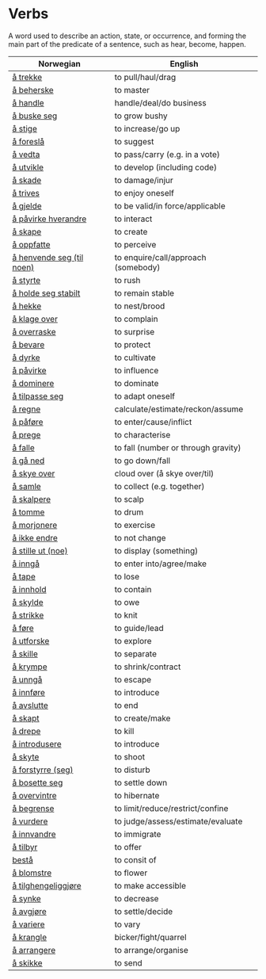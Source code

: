 # Verbs

A word used to describe an action, state, or occurrence, and forming the main part of the predicate of a sentence, such as hear, become, happen.

| Norwegian | English |
| --- | --- |
| [å trekke](https://www.ordnett.no/search?language=no&phrase=å%20trekke) | to pull/haul/drag |
| [å beherske](https://www.ordnett.no/search?language=no&phrase=å%20beherske) | to master |
| [å handle](https://www.ordnett.no/search?language=no&phrase=å%20handle) | handle/deal/do business |
| [å buske seg](https://www.ordnett.no/search?language=no&phrase=å%20buske%20seg) | to grow bushy |
| [å stige](https://www.ordnett.no/search?language=no&phrase=å%20stige) | to increase/go up |
| [å foreslå](https://www.ordnett.no/search?language=no&phrase=å%20foreslå) | to suggest |
| [å vedta](https://www.ordnett.no/search?language=no&phrase=å%20vedta) | to pass/carry (e.g. in a vote) |
| [å utvikle](https://www.ordnett.no/search?language=no&phrase=å%20utvikle) | to develop (including code) |
| [å skade](https://www.ordnett.no/search?language=no&phrase=å%20skade) | to damage/injur |
| [å trives](https://www.ordnett.no/search?language=no&phrase=å%20trives) | to enjoy oneself |
| [å gjelde](https://www.ordnett.no/search?language=no&phrase=å%20gjelde) | to be valid/in force/applicable |
| [å påvirke hverandre](https://www.ordnett.no/search?language=no&phrase=å%20påvirke%20hverandre) | to interact |
| [å skape](https://www.ordnett.no/search?language=no&phrase=å%20skape) | to create |
| [å oppfatte](https://www.ordnett.no/search?language=no&phrase=å%20oppfatte) | to perceive |
| [å henvende seg (til noen)](https://www.ordnett.no/search?language=no&phrase=å%20henvende%20seg%20(til%20noen)) | to enquire/call/approach (somebody) |
| [å styrte](https://www.ordnett.no/search?language=no&phrase=å%20styrte) | to rush |
| [å holde seg stabilt](https://www.ordnett.no/search?language=no&phrase=å%20holde%20seg%20stabilt) | to remain stable |
| [å hekke](https://www.ordnett.no/search?language=no&phrase=å%20hekke) | to nest/brood |
| [å klage over](https://www.ordnett.no/search?language=no&phrase=å%20klage%20over) | to complain |
| [å overraske](https://www.ordnett.no/search?language=no&phrase=å%20overraske) | to surprise |
| [å bevare](https://www.ordnett.no/search?language=no&phrase=å%20bevare) | to protect |
| [å dyrke](https://www.ordnett.no/search?language=no&phrase=å%20dyrke) | to cultivate |
| [å påvirke](https://www.ordnett.no/search?language=no&phrase=å%20påvirke) | to influence |
| [å dominere](https://www.ordnett.no/search?language=no&phrase=å%20dominere) | to dominate |
| [å tilpasse seg](https://www.ordnett.no/search?language=no&phrase=å%20tilpasse%20seg) | to adapt oneself |
| [å regne](https://www.ordnett.no/search?language=no&phrase=å%20regne) | calculate/estimate/reckon/assume |
| [å påføre](https://www.ordnett.no/search?language=no&phrase=å%20påføre) | to enter/cause/inflict |
| [å prege](https://www.ordnett.no/search?language=no&phrase=å%20prege) | to characterise |
| [å falle](https://www.ordnett.no/search?language=no&phrase=å%20falle) | to fall (number or through gravity) |
| [å gå ned](https://www.ordnett.no/search?language=no&phrase=å%20gå%20ned) | to go down/fall |
| [å skye over](https://www.ordnett.no/search?language=no&phrase=å%20skye%20over) | cloud over (å skye over/til) |
| [å samle](https://www.ordnett.no/search?language=no&phrase=å%20samle) | to collect (e.g. together) |
| [å skalpere](https://www.ordnett.no/search?language=no&phrase=å%20skalpere) | to scalp |
| [å tomme](https://www.ordnett.no/search?language=no&phrase=å%20tomme) | to drum |
| [å morjonere](https://www.ordnett.no/search?language=no&phrase=å%20morjonere) | to exercise |
| [å ikke endre](https://www.ordnett.no/search?language=no&phrase=å%20ikke%20endre) | to not change |
| [å stille ut (noe)](https://www.ordnett.no/search?language=no&phrase=å%20stille%20ut%20(noe)) | to display (something) |
| [å inngå](https://www.ordnett.no/search?language=no&phrase=å%20inngå) | to enter into/agree/make |
| [å tape](https://www.ordnett.no/search?language=no&phrase=å%20tape) | to lose |
| [å innhold](https://www.ordnett.no/search?language=no&phrase=å%20innhold) | to contain |
| [å skylde](https://www.ordnett.no/search?language=no&phrase=å%20skylde) | to owe |
| [å strikke](https://www.ordnett.no/search?language=no&phrase=å%20strikke) | to knit |
| [å føre](https://www.ordnett.no/search?language=no&phrase=å%20føre) | to guide/lead |
| [å utforske](https://www.ordnett.no/search?language=no&phrase=å%20utforske) | to explore |
| [å skille](https://www.ordnett.no/search?language=no&phrase=å%20skille) | to separate |
| [å krympe](https://www.ordnett.no/search?language=no&phrase=å%20krympe) | to shrink/contract |
| [å unngå](https://www.ordnett.no/search?language=no&phrase=å%20unngå) | to escape |
| [å innføre](https://www.ordnett.no/search?language=no&phrase=å%20innføre) | to introduce |
| [å avslutte](https://www.ordnett.no/search?language=no&phrase=å%20avslutte) | to end |
| [å skapt](https://www.ordnett.no/search?language=no&phrase=å%20skapt) | to create/make |
| [å drepe](https://www.ordnett.no/search?language=no&phrase=å%20drepe) | to kill |
| [å introdusere](https://www.ordnett.no/search?language=no&phrase=å%20introdusere) | to introduce |
| [å skyte](https://www.ordnett.no/search?language=no&phrase=å%20skyte) | to shoot |
| [å forstyrre (seg)](https://www.ordnett.no/search?language=no&phrase=å%20forstyrre%20(seg)) | to disturb |
| [å bosette seg](https://www.ordnett.no/search?language=no&phrase=å%20bosette%20seg) | to settle down |
| [å overvintre](https://www.ordnett.no/search?language=no&phrase=å%20overvintre) | to hibernate |
| [å begrense](https://www.ordnett.no/search?language=no&phrase=å%20begrense) | to limit/reduce/restrict/confine |
| [å vurdere](https://www.ordnett.no/search?language=no&phrase=å%20vurdere) | to judge/assess/estimate/evaluate |
| [å innvandre](https://www.ordnett.no/search?language=no&phrase=å%20innvandre) | to immigrate |
| [å tilbyr](https://www.ordnett.no/search?language=no&phrase=å%20tilbyr) | to offer |
| [bestå](https://www.ordnett.no/search?language=no&phrase=bestå) | to consit of |
| [å blomstre](https://www.ordnett.no/search?language=no&phrase=å%20blomstre) | to flower |
| [å tilghengeliggjøre](https://www.ordnett.no/search?language=no&phrase=å%20tilghengeliggjøre) | to make accessible |
| [å synke](https://www.ordnett.no/search?language=no&phrase=å%20synke) | to decrease |
| [å avgjøre](https://www.ordnett.no/search?language=no&phrase=å%20avgjøre) | to settle/decide |
| [å variere](https://www.ordnett.no/search?language=no&phrase=å%20variere) | to vary |
| [å krangle](https://www.ordnett.no/search?language=no&phrase=å%20krangle) | bicker/fight/quarrel |
| [å arrangere](https://www.ordnett.no/search?language=no&phrase=å%20arrangere) | to arrange/organise |
| [å skikke](https://www.ordnett.no/search?language=no&phrase=å%20skikke) | to send |

